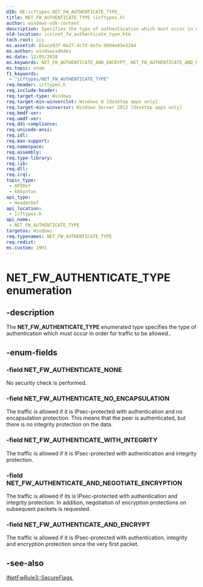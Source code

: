```yaml
---
UID: NE:icftypes.NET_FW_AUTHENTICATE_TYPE_
title: NET_FW_AUTHENTICATE_TYPE (icftypes.h)
author: windows-sdk-content
description: Specifies the type of authentication which must occur in order for traffic to be allowed.
old-location: ics\net_fw_authenticate_type.htm
tech.root: ics
ms.assetid: 65ace93f-0e27-4cfd-befe-9b94e05e3244
ms.author: windowssdkdev
ms.date: 12/05/2018
ms.keywords: NET_FW_AUTHENTICATE_AND_ENCRYPT, NET_FW_AUTHENTICATE_AND_NEGOTIATE_ENCRYPTION, NET_FW_AUTHENTICATE_NONE, NET_FW_AUTHENTICATE_NO_ENCAPSULATION, NET_FW_AUTHENTICATE_TYPE, NET_FW_AUTHENTICATE_TYPE enumeration [ICS/ICF], NET_FW_AUTHENTICATE_WITH_INTEGRITY, icftypes/NET_FW_AUTHENTICATE_AND_ENCRYPT, icftypes/NET_FW_AUTHENTICATE_AND_NEGOTIATE_ENCRYPTION, icftypes/NET_FW_AUTHENTICATE_NONE, icftypes/NET_FW_AUTHENTICATE_NO_ENCAPSULATION, icftypes/NET_FW_AUTHENTICATE_TYPE, icftypes/NET_FW_AUTHENTICATE_WITH_INTEGRITY, ics.net_fw_authenticate_type
ms.topic: enum
f1_keywords: 
 - "icftypes/NET_FW_AUTHENTICATE_TYPE"
req.header: icftypes.h
req.include-header: 
req.target-type: Windows
req.target-min-winverclnt: Windows 8 [desktop apps only]
req.target-min-winversvr: Windows Server 2012 [desktop apps only]
req.kmdf-ver: 
req.umdf-ver: 
req.ddi-compliance: 
req.unicode-ansi: 
req.idl: 
req.max-support: 
req.namespace: 
req.assembly: 
req.type-library: 
req.lib: 
req.dll: 
req.irql: 
topic_type:
 - APIRef
 - kbSyntax
api_type:
 - HeaderDef
api_location:
 - icftypes.h
api_name:
 - NET_FW_AUTHENTICATE_TYPE
targetos: Windows
req.typenames: NET_FW_AUTHENTICATE_TYPE
req.redist: 
ms.custom: 19H1
---
```


# NET_FW_AUTHENTICATE_TYPE enumeration


## -description


The <b>NET_FW_AUTHENTICATE_TYPE</b> enumerated type specifies the type of authentication which must occur in order for traffic to be allowed..


## -enum-fields




### -field NET_FW_AUTHENTICATE_NONE

No security check is performed.


### -field NET_FW_AUTHENTICATE_NO_ENCAPSULATION

The traffic is allowed if it is IPsec-protected with authentication and no encapsulation protection. This means that the peer is authenticated, but there is no integrity protection on the data.


### -field NET_FW_AUTHENTICATE_WITH_INTEGRITY

The traffic is allowed if it is IPsec-protected with authentication and integrity protection.


### -field NET_FW_AUTHENTICATE_AND_NEGOTIATE_ENCRYPTION

The traffic is allowed if its is IPsec-protected with authentication and integrity protection. In addition, negotiation of encryption protections on subsequent packets is requested.


### -field NET_FW_AUTHENTICATE_AND_ENCRYPT

The traffic is allowed if it is IPsec-protected with authentication, integrity and encryption protection since the very first packet. 


## -see-also




<a href="https://docs.microsoft.com/previous-versions/windows/desktop/api/netfw/nf-netfw-inetfwrule3-get_secureflags">INetFwRule3::SecureFlags </a>
 

 

